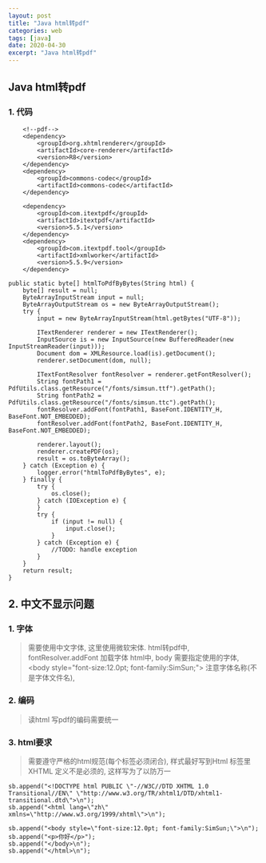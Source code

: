 ```yaml
---
layout: post
title: "Java html转pdf"
categories: web
tags: [java]
date: 2020-04-30
excerpt: "Java html转pdf"
---
```


## Java html转pdf

### 1. 代码

    	<!--pdf-->
		<dependency>
			<groupId>org.xhtmlrenderer</groupId>
			<artifactId>core-renderer</artifactId>
			<version>R8</version>
		</dependency>
		<dependency>
			<groupId>commons-codec</groupId>
			<artifactId>commons-codec</artifactId>
		</dependency>
		
		<dependency>
			<groupId>com.itextpdf</groupId>
			<artifactId>itextpdf</artifactId>
			<version>5.5.1</version>
		</dependency>
		<dependency>
			<groupId>com.itextpdf.tool</groupId>
			<artifactId>xmlworker</artifactId>
			<version>5.5.9</version>
		</dependency>

    public static byte[] htmlToPdfByBytes(String html) {
        byte[] result = null;
        ByteArrayInputStream input = null;
        ByteArrayOutputStream os = new ByteArrayOutputStream();
        try {
            input = new ByteArrayInputStream(html.getBytes("UTF-8"));

            ITextRenderer renderer = new ITextRenderer();
            InputSource is = new InputSource(new BufferedReader(new InputStreamReader(input)));
            Document dom = XMLResource.load(is).getDocument();
            renderer.setDocument(dom, null);

            ITextFontResolver fontResolver = renderer.getFontResolver();
            String fontPath1 = PdfUtils.class.getResource("/fonts/simsun.ttf").getPath();
            String fontPath2 = PdfUtils.class.getResource("/fonts/simsun.ttc").getPath();
            fontResolver.addFont(fontPath1, BaseFont.IDENTITY_H, BaseFont.NOT_EMBEDDED);
            fontResolver.addFont(fontPath2, BaseFont.IDENTITY_H, BaseFont.NOT_EMBEDDED);

            renderer.layout();
            renderer.createPDF(os);
            result = os.toByteArray();
        } catch (Exception e) {
            logger.error("htmlToPdfByBytes", e);
        } finally {
            try {
                os.close();
            } catch (IOException e) {
            }
            try {
                if (input != null) {
                    input.close();
                }
            } catch (Exception e) {
                //TODO: handle exception
            }
        }
        return result;
    }

## 2. 中文不显示问题

### 1. 字体

> 需要使用中文字体, 这里使用微软宋体. 
> html转pdf中, fontResolver.addFont  加载字体
> html中, body 需要指定使用的字体, <body style=\"font-size:12.0pt; font-family:SimSun;\">
> 注意字体名称(不是字体文件名), 

### 2. 编码

> 读html 写pdf的编码需要统一

### 3. html要求

> 需要遵守严格的html规范(每个标签必须闭合), 样式最好写到Html 标签里
> XHTML 定义不是必须的, 这样写为了以防万一

    sb.append("<!DOCTYPE html PUBLIC \"-//W3C//DTD XHTML 1.0 Transitional//EN\" \"http://www.w3.org/TR/xhtml1/DTD/xhtml1-transitional.dtd\">\n");
    sb.append("<html lang=\"zh\" xmlns=\"http://www.w3.org/1999/xhtml\">\n");

    sb.append("<body style=\"font-size:12.0pt; font-family:SimSun;\">\n");
    sb.append("<p>你好</p>");
    sb.append("</body>\n");
    sb.append("</html>\n");
